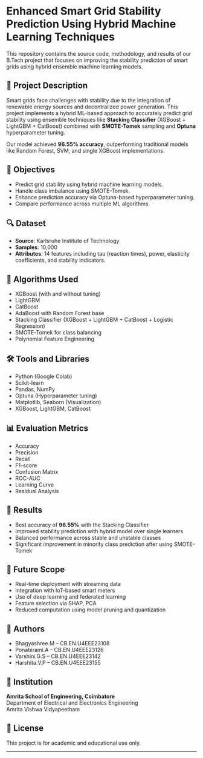 # Enhanced Smart Grid Stability Prediction Using Hybrid Machine Learning Techniques

This repository contains the source code, methodology, and results of our B.Tech project that focuses on improving the stability prediction of smart grids using hybrid ensemble machine learning models.

## 📘 Project Description

Smart grids face challenges with stability due to the integration of renewable energy sources and decentralized power generation. This project implements a hybrid ML-based approach to accurately predict grid stability using ensemble techniques like **Stacking Classifier** (XGBoost + LightGBM + CatBoost) combined with **SMOTE-Tomek** sampling and **Optuna** hyperparameter tuning.

Our model achieved **96.55% accuracy**, outperforming traditional models like Random Forest, SVM, and single XGBoost implementations.

## 📌 Objectives

- Predict grid stability using hybrid machine learning models.
- Handle class imbalance using SMOTE-Tomek.
- Enhance prediction accuracy via Optuna-based hyperparameter tuning.
- Compare performance across multiple ML algorithms.

## 🔍 Dataset

- **Source**: Karlsruhe Institute of Technology
- **Samples**: 10,000
- **Attributes**: 14 features including tau (reaction times), power, elasticity coefficients, and stability indicators.

## 🧠 Algorithms Used

- XGBoost (with and without tuning)
- LightGBM
- CatBoost
- AdaBoost with Random Forest base
- Stacking Classifier (XGBoost + LightGBM + CatBoost + Logistic Regression)
- SMOTE-Tomek for class balancing
- Polynomial Feature Engineering

## 🛠️ Tools and Libraries

- Python (Google Colab)
- Scikit-learn
- Pandas, NumPy
- Optuna (Hyperparameter tuning)
- Matplotlib, Seaborn (Visualization)
- XGBoost, LightGBM, CatBoost

## 📊 Evaluation Metrics

- Accuracy
- Precision
- Recall
- F1-score
- Confusion Matrix
- ROC-AUC
- Learning Curve
- Residual Analysis

## 🚀 Results

- Best accuracy of **96.55%** with the Stacking Classifier
- Improved stability prediction with hybrid model over single learners
- Balanced performance across stable and unstable classes
- Significant improvement in minority class prediction after using SMOTE-Tomek

## 📌 Future Scope

- Real-time deployment with streaming data
- Integration with IoT-based smart meters
- Use of deep learning and federated learning
- Feature selection via SHAP, PCA
- Reduced computation using model pruning and quantization

## 👥 Authors

- Bhagyashree.M – CB.EN.U4EEE23108
- Ponabirami.A – CB.EN.U4EEE23126
- Varshini.G.S – CB.EN.U4EEE23142
- Harshita.V.P – CB.EN.U4EEE23155

## 🏫 Institution

**Amrita School of Engineering, Coimbatore**  
Department of Electrical and Electronics Engineering  
Amrita Vishwa Vidyapeetham

## 📄 License

This project is for academic and educational use only.

---

